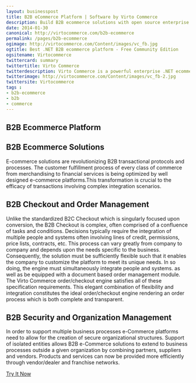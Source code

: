 ```yaml
---
layout: businesspost
title: B2B eCommerce Platform | Software by Virto Commerce
description: Build B2B ecommerce solutions with open source enterprise .net ecommerce platform.
date: 2014-01-30
canonical: http://virtocommerce.com/b2b-ecommerce
permalink: /pages/b2b-ecommerce
ogimage: http://virtocommerce.com/Content/images/vc_fb.jpg
ogtitle: Best .NET B2B ecommerce platform - Free Community Edition
ogsitename: Virtocommerce
twittercard: summary
twittertitle: Virto Commerce
twitterdescription: Virto Commerce is a powerful enterprise .NET ecommerce platform for creating flexible B2B solutions. Try it free with Free Community License
twitterimage: http://virtocommerce.com/Content/images/vc_fb-2.jpg
twittersite: Virtocommerce
tags : 
- b2b-ecommerce
- b2b
- commerce
---
```


<article role="main" class="main">
	<div class="business-features clearfix __responsive">
		<div class="business-cnt">
			<div class="head __promo">
				<h1 class="title">B2B Ecommerce Platform</h1>
			</div>
			<h2 class="sub-title">B2B Ecommerce Solutions</h2>
			<p class="text">E-commerce solutions are revolutionizing B2B transactional protocols and processes. The customer fulfillment process of every class of commerce from merchandising to financial services is being optimized by well designed e-commerce platforms.This transformation is crucial to the efficacy of transactions involving complex integration scenarios.</p>
			<h2 class="sub-title">B2B Checkout and Order Management</h2>
			<p class="text">Unlike the standardized B2C Checkout which is singularly focused upon conversion, the B2B Checkout is complex, often comprised of a confluence of tasks and conditions. Decisions typically require the integration of multiple people and systems often involving lines of credit, permissions, price lists, contracts, etc. This process can vary greatly from company to company and depends upon the needs specific to the business. Consequently, the solution must be sufficiently flexible such that it enables the company to customize the platform to meet its unique needs. In so doing, the engine must simultaneously integrate people and systems. as well as be equipped with a document based order management module. The Virto Commerce order/checkout engine satisfies all of these specification requirements. This elegant combination of flexibility and integration constitutes the ideal order/checkout engine rendering an order process which is both complete and transparent.</p>
			<h2 class="sub-title">B2B Security and Organization Management</h2>
			<p class="text">In order to support multiple business processes e-Commerce platforms need to allow for the creation of secure organizational structures. Support of isolated entities allows B2B e-Commerce solutions to extend to business processes outside a given organization by combining partners, suppliers and vendors. Products and services can now be provided more efficiently through vendor/dealer and franchise networks.</p>
			<a class="button fill" href="/try-now">Try It Now</a>
		</div>
	</div>
</article>
